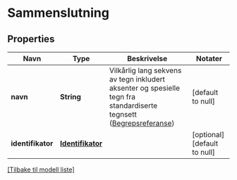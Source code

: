 # Sammenslutning

## Properties

| Navn              | Type                                  | Beskrivelse                                                                                                                                                                                    | Notater                      |
|-------------------|---------------------------------------|------------------------------------------------------------------------------------------------------------------------------------------------------------------------------------------------|------------------------------|
| **navn**          | **String**                            | Vilkårlig lang sekvens av tegn inkludert aksenter og spesielle tegn fra standardiserte tegnsett ([Begrepsreferanse](https://data.skatteetaten.no/begrep/20b52af3-9fe1-11e5-a9f8-e4115b280940)) | [default to null]            |
| **identifikator** | [**Identifikator**](Identifikator.md) |                                                                                                                                                                                                | [optional] [default to null] |

[[Tilbake til modell liste]](../index.md)


